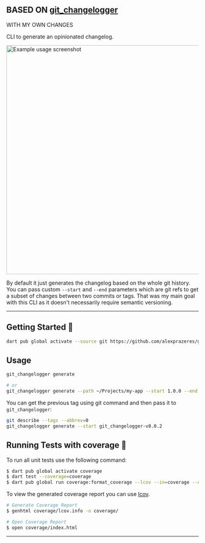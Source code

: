 

## BASED ON [git_changelogger](https://github.com/orestesgaolin/dart_utilities/tree/main/git_changelogger)
WITH MY OWN CHANGES

CLI to generate an opinionated changelog.

<img src="https://raw.githubusercontent.com/orestesgaolin/dart_utilities/main/git_changelogger/example/screenshots/git_changelogger.png?token=GHSAT0AAAAAABWNHNTSBEDP4XHYYR5P6SSSY3GKMBQ" alt="Example usage screenshot" width="600">

By default it just generates the changelog based on the whole git history. You can pass custom `--start` and `--end` parameters which are git refs to get a subset of changes between two commits or tags. That was my main goal with this CLI as it doesn't necessarily require semantic versioning.

---

## Getting Started 🚀


```sh
dart pub global activate --source git https://github.com/alexprazeres/git_changelogger
```

## Usage

```sh
git_changelogger generate

# or
git_changelogger generate --path ~/Projects/my-app --start 1.0.0 --end 1.1.0 --version 1.1.0 --limit 2000 --printer markdown
```

You can get the previous tag using git command and then pass it to `git_changelogger`:

```sh
git describe --tags --abbrev=0
git_changelogger generate --start git_changelogger-v0.0.2
```

## Running Tests with coverage 🧪

To run all unit tests use the following command:

```sh
$ dart pub global activate coverage
$ dart test --coverage=coverage
$ dart pub global run coverage:format_coverage --lcov --in=coverage --out=coverage/lcov.info
```

To view the generated coverage report you can use [lcov](https://github.com/linux-test-project/lcov).

```sh
# Generate Coverage Report
$ genhtml coverage/lcov.info -o coverage/

# Open Coverage Report
$ open coverage/index.html
```

---
